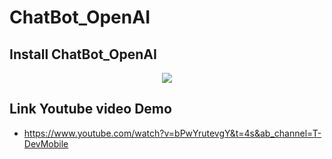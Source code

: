 # ChatBot_OpenAI

## Install ChatBot_OpenAI
<p align="center">
<img src="https://user-images.githubusercontent.com/106971476/236611415-9b4eca95-4e51-42a1-a8c5-991b226fe41b.png"/>
</p>

## Link Youtube video Demo

+ https://www.youtube.com/watch?v=bPwYrutevgY&t=4s&ab_channel=T-DevMobile
